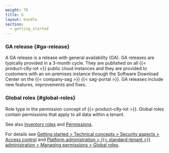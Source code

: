 ```yaml
---
weight: 70
title: G
layout: bundle
section:
  - getting_started
---
```


### GA release {#ga-release}

A GA release is a release with general availability (GA). GA releases are typically provided in a 3-month cycle. They are published on all {{< product-c8y-iot >}} public cloud instances and they are provided to customers with an on-premises instance through the Software Download Center on the {{< company-sag >}} {{< sag-portal >}}. GA releases include new features, improvements and fixes.


### Global roles {#global-roles}

Role type in the permission concept of {{< product-c8y-iot >}}. Global roles contain permissions that apply to all data within a tenant.

See also [Inventory roles](/glossary/i/#inventory-roles) and [Permissions](/glossary/p/#permissions).

For details see [Getting started > Technical concepts > Security aspects > Access control](/concepts/security/#access-control) and [Platform administration > {{< standard-tenant >}} administration > Managing permissions > Global roles](/standard-tenant/managing-permissions/#global-roles).
